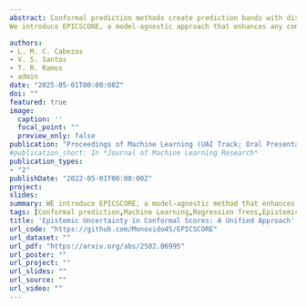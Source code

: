 ```yaml
---
abstract: Conformal prediction methods create prediction bands with distribution-free guarantees but do not explicitly capture epistemic uncertainty, which can lead to overconfident predictions in data-sparse regions. Although recent conformal scores have been developed to address this limitation, they are typically designed for specific tasks, such as regression or quantile regression. Moreover, they rely on particular modeling choices for epistemic uncertainty, restricting their applicability.
We introduce EPICSCORE, a model-agnostic approach that enhances any conformal score by explicitly integrating epistemic uncertainty. Leveraging Bayesian techniques—such as Gaussian Processes, Monte Carlo Dropout, or Bayesian Additive Regression Trees—EPICSCORE adaptively expands predictive intervals in regions with limited data while maintaining compact intervals where data is abundant. As with any conformal method, it preserves finite-sample marginal coverage and also achieves asymptotic conditional coverage. Experiments demonstrate its good performance compared to existing methods. Designed for compatibility with any Bayesian model but equipped with distribution-free guarantees, EPICSCORE provides a general-purpose framework for uncertainty quantification in prediction problems.

authors:
- L. M. C. Cabezas
- V. S. Santos
- T. R. Ramos
- admin
date: "2025-05-01T00:00:00Z"
doi: ""
featured: true
image:
  caption: ''
  focal_point: ""
  preview_only: false
publication: "Proceedings of Machine Learning (UAI Track; Oral Presentation)"
#publication_short: In *Journal of Machine Learning Research*
publication_types:
- "2"
publishDate: "2022-05-01T00:00:00Z"
project: 
slides: 
summary: WE introduce EPICSCORE, a model-agnostic method that enhances conformal prediction by integrating epistemic uncertainty. Compatible with any Bayesian model and maintaining distribution-free guarantees, EPICSCORE adapts prediction intervals based on data availability, achieving both finite-sample marginal and asymptotic conditional coverage.
tags: [Conformal prediction,Machine Learning,Regression Trees,Epistemic Uncertainty]
title: 'Epistemic Uncertainty in Conformal Scores: A Unified Approach'
url_code: "https://github.com/Monoxido45/EPICSCORE"
url_dataset: ""
url_pdf: "https://arxiv.org/abs/2502.06995"
url_poster: ""
url_project: ""
url_slides: ""
url_source: ""
url_video: ""
---
```

